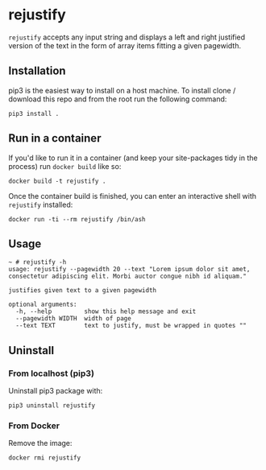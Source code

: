 # rejustify
```rejustify``` accepts any input string and displays a left and right justified version of the text in the form of array items fitting a given pagewidth.

## Installation
pip3 is the easiest way to install on a host machine.  To install clone / download this repo and from the root run the following command:
```
pip3 install .
```

## Run in a container
<!-- ![python environment](https://imgs.xkcd.com/comics/python_environment_2x.png) -->
If you'd like to run it in a container (and keep your site-packages tidy in the process) run ```docker build``` like so:
```
docker build -t rejustify .
```

Once the container build is finished, you can enter an interactive shell with ```rejustify``` installed:
```
docker run -ti --rm rejustify /bin/ash
```

## Usage
```
~ # rejustify -h
usage: rejustify --pagewidth 20 --text "Lorem ipsum dolor sit amet, consectetur adipiscing elit. Morbi auctor congue nibh id aliquam."

justifies given text to a given pagewidth

optional arguments:
  -h, --help         show this help message and exit
  --pagewidth WIDTH  width of page
  --text TEXT        text to justify, must be wrapped in quotes ""
```

## Uninstall
### From localhost (pip3)
Uninstall pip3 package with:
```
pip3 uninstall rejustify
```

### From Docker
Remove the image:
```
docker rmi rejustify
```
